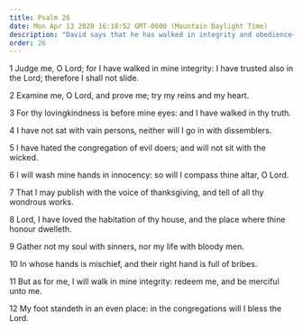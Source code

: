 ```yaml
---
title: Psalm 26
date: Mon Apr 13 2020 16:18:52 GMT-0600 (Mountain Daylight Time)
description: "David says that he has walked in integrity and obedience—He loves the Lord’s house."
order: 26
---
```


1 Judge me, O Lord; for I have walked in mine integrity: I have trusted also in the Lord; therefore I shall not slide.

2 Examine me, O Lord, and prove me; try my reins and my heart.

3 For thy lovingkindness is before mine eyes: and I have walked in thy truth.

4 I have not sat with vain persons, neither will I go in with dissemblers.

5 I have hated the congregation of evil doers; and will not sit with the wicked.

6 I will wash mine hands in innocency: so will I compass thine altar, O Lord.

7 That I may publish with the voice of thanksgiving, and tell of all thy wondrous works.

8 Lord, I have loved the habitation of thy house, and the place where thine honour dwelleth.

9 Gather not my soul with sinners, nor my life with bloody men.

10 In whose hands is mischief, and their right hand is full of bribes.

11 But as for me, I will walk in mine integrity: redeem me, and be merciful unto me.

12 My foot standeth in an even place: in the congregations will I bless the Lord.
